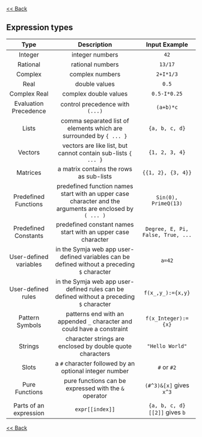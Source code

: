 [<< Back](javascript:loadDoc('/index'))

## Expression types

<table>
<thead>
<tr>
<th align="center">Type</th>
<th align="center">Description</th>
<th align="center">Input Example</th>
</tr>
</thead>
<tbody>
<tr>
<td align="center">Integer</td>
<td align="center">integer numbers</td>
<td align="center"><code>42</code></td>
</tr>
<tr>
<td align="center">Rational</td>
<td align="center">rational numbers</td>
<td align="center"><code>13/17</code></td>
</tr>
<tr>
<td align="center">Complex</td>
<td align="center">complex numbers</td>
<td align="center"><code>2+I*1/3</code></td>
</tr>
<tr>
<td align="center">Real</td>
<td align="center">double values</td>
<td align="center"><code>0.5</code></td>
</tr>
<tr>
<td align="center">Complex Real</td>
<td align="center">complex double values</td>
<td align="center"><code>0.5-I*0.25</code></td>
</tr>
<tr>
<td align="center">Evaluation Precedence</td>
<td align="center">control precedence with <code>(...)</code></td>
<td align="center"><code>(a+b)*c</code></td>
</tr>
<tr>
<td align="center">Lists</td>
<td align="center">comma separated list of elements which are surrounded by <code>{ ... }</code></td>
<td align="center"><code>{a, b, c, d}</code></td>
</tr>
<tr>
<td align="center">Vectors</td>
<td align="center">vectors are like list, but cannot contain sub-lists <code>{ ... }</code></td>
<td align="center"><code>{1, 2, 3, 4}</code></td>
</tr>
<tr>
<td align="center">Matrices</td>
<td align="center">a matrix contains the rows as sub-lists</td>
<td align="center"><code>{{1, 2}, {3, 4}}</code></td>
</tr>
<tr>
<td align="center">Predefined Functions</td>
<td align="center">predefined function names start with an upper case character and the arguments are enclosed by <code>( ... )</code></td>
<td align="center"><code>Sin(0), PrimeQ(13)</code></td>
</tr>
<tr>
<td align="center">Predefined Constants</td>
<td align="center">predefined constant names start with an upper case character</td>
<td align="center"><code>Degree, E, Pi, False, True, ...</code></td>
</tr>
<tr>
<td align="center">User-defined variables</td>
<td align="center">in the Symja web app user-defined variables can be defined without a preceding <code>$</code> character</td>
<td align="center"><code>a=42</code></td>
</tr>
<tr>
<td align="center">User-defined rules</td>
<td align="center">in the Symja web app user-defined rules can be defined without a preceding <code>$</code> character</td>
<td align="center"><code>f(x_,y_):={x,y}</code></td>
</tr>
<tr>
<td align="center">Pattern Symbols</td>
<td align="center">patterns end with an appended <code>_</code> character and could have a constraint</td>
<td align="center"><code>f(x_Integer):={x}</code></td>
</tr>
<tr>
<td align="center">Strings</td>
<td align="center">character strings are enclosed by double quote characters</td>
<td align="center"><code>"Hello World"</code></td>
</tr>
<tr>
<td align="center">Slots</td>
<td align="center">a <code>#</code> character followed by an optional integer number</td>
<td align="center"><code>#</code> or <code>#2</code></td>
</tr>
<tr>
<td align="center">Pure Functions</td>
<td align="center">pure functions can be expressed with the <code>&amp;</code> operator</td>
<td align="center"><code>(#^3)&amp;[x]</code>  gives <code>x^3</code></td>
</tr>
<tr>
<td align="center">Parts of an expression</td>
<td align="center"><code>expr[[index]]</code></td>
<td align="center"><code>{a, b, c, d}[[2]]</code>  gives <code>b</code></td>
</tr></tbody></table>

[<< Back](javascript:loadDoc('/index'))